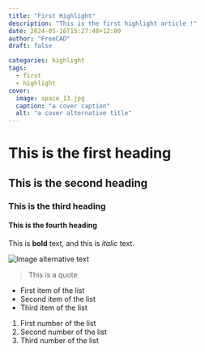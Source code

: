 ```yaml
---
title: "First Highlight"
description: "This is the first highlight article !"
date: 2024-05-16T15:27:48+12:00
author: "FreeCAD"
draft: false

categories: highlight
tags:
  - first
  - highlight
cover:
  image: space_13.jpg
  caption: "a cover caption"
  alt: "a cover alternative title"
---
```


# This is the first heading

## This is the second heading

### This is the third heading

#### This is the fourth heading

This is **bold** text, and this is *italic* text.

![Image alternative text](space_13.jpg "This is an image title")

> This is a quote

- First item of the list
- Second item of the list
- Third item of the list

1. First number of the list
2. Second number of the list
3. Third number of the list
